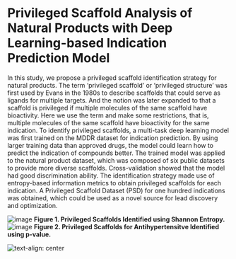 # Privileged Scaffold Analysis of Natural Products with Deep Learning-based Indication Prediction Model
In this study, we propose a privileged scaffold identification strategy for natural products. The term ‘privileged scaffold’ or ‘privileged structure’ was first used by Evans in the 1980s to describe scaffolds that could serve as ligands for multiple targets. And the notion was later expanded to that a scaffold is privileged if multiple molecules of the same scaffold have bioactivity. Here we use the term and make some restrictions, that is, multiple molecules of the same scaffold have bioactivity for the same indication. 
To identify privileged scaffolds, a multi-task deep learning model was first trained on the MDDR dataset for indication prediction. By using larger training data than approved drugs, the model could learn how to predict the indication of compounds better. The trained model was applied to the natural product dataset, which was composed of six public datasets to provide more diverse scaffolds. Cross-validation showed that the model had good discrimination ability. The identification strategy made use of entropy-based information metrics to obtain privileged scaffolds for each indication. A Privileged Scaffold Dataset (PSD) for one hundred indications was obtained, which could be used as a novel source for lead discovery and optimization.  

![image](https://github.com/wllllg/Privileged_Scaffold/raw/master/img/privileged_scaffolds_Shannon_Entropy.jpg)
**Figure 1. Privileged Scaffolds Identified using Shannon Entropy.**
![image](https://github.com/wllllg/Privileged_Scaffold/raw/master/img/privileged_scaffolds_p_value_antihypertensive.jpg)
**Figure 2. Privileged Scaffolds for Antihypertensitve Identified using p-value.**


![text-align: center](http://latex.codecogs.com/svg.latex?\\I=\left\{I_{1},I_{2},\ldots,I_{m}\right\})
